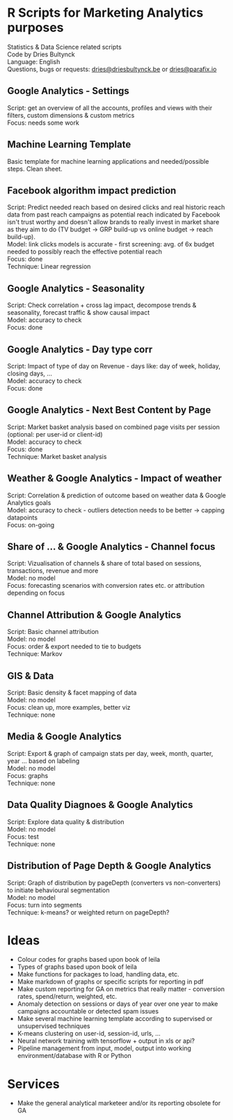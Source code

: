 # R Scripts for Marketing Analytics purposes
Statistics & Data Science related scripts
<br>Code by Dries Bultynck
<br>Language: English
<br>Questions, bugs or requests: dries@driesbultynck.be or dries@parafix.io

## Google Analytics - Settings
Script: get an overview of all the accounts, profiles and views with their filters, custom dimensions & custom metrics
<br>Focus: needs some work

## Machine Learning Template
Basic template for machine learning applications and needed/possible steps. Clean sheet.

## Facebook algorithm impact prediction
Script: Predict needed reach based on desired clicks and real historic reach data from past reach campaigns as potential reach indicated by Facebook isn't trust worthy and doesn't allow brands to really invest in market share as they aim to do (TV budget -> GRP build-up vs online budget -> reach build-up).
<br>Model: link clicks models is accurate - first screening: avg. of 6x budget needed to possibly reach the effective potential reach
<br>Focus: done
<br>Technique: Linear regression

## Google Analytics - Seasonality
Script: Check correlation + cross lag impact, decompose trends & seasonality, forecast traffic & show causal impact
<br>Model: accuracy to check
<br>Focus: done

## Google Analytics - Day type corr
Script: Impact of type of day on Revenue - days like: day of week, holiday, closing days, ...
<br>Model: accuracy to check
<br>Focus: done

## Google Analytics - Next Best Content by Page
Script: Market basket analysis based on combined page visits per session (optional: per user-id or client-id)
<br>Model: accuracy to check
<br>Focus: done
<br>Technique: Market basket analysis

## Weather & Google Analytics - Impact of weather
Script: Correlation & prediction of outcome based on weather data & Google Analytics goals
<br>Model: accuracy to check - outliers detection needs to be better -> capping datapoints
<br>Focus: on-going

## Share of ... & Google Analytics - Channel focus
Script: Vizualisation of channels & share of total based on sessions, transactions, revenue and more
<br>Model: no model
<br>Focus: forecasting scenarios with conversion rates etc. or attribution depending on focus

## Channel Attribution & Google Analytics
Script: Basic channel attribution 
<br>Model: no model
<br>Focus: order & export needed to tie to budgets
<br>Technique: Markov

## GIS & Data
Script: Basic density & facet mapping of data
<br>Model: no model
<br>Focus: clean up, more examples, better viz
<br>Technique: none

## Media & Google Analytics
Script: Export & graph of campaign stats per day, week, month, quarter, year ... based on labeling
<br>Model: no model
<br>Focus: graphs
<br>Technique: none

## Data Quality Diagnoes & Google Analytics
Script: Explore data quality & distribution
<br>Model: no model
<br>Focus: test
<br>Technique: none

## Distribution of Page Depth & Google Analytics
Script: Graph of distribution by pageDepth (converters vs non-converters) to initiate behavioural segmentation
<br>Model: no model
<br>Focus: turn into segments
<br>Technique: k-means? or weighted return on pageDepth?

# Ideas
- Colour codes for graphs based upon book of leila
- Types of graphs based upon book of leila
- Make functions for packages to load, handling data, etc.
- Make markdown of graphs or specific scripts for reporting in pdf 
- Make custom reporting for GA on metrics that really matter - conversion rates, spend/return, weighted, etc.
- Anomaly detection on sessions or days of year over one year to make campaigns accountable or detected spam issues
- Make several machine learning template according to supervised or unsupervised techniques
- K-means clustering on user-id, session-id, urls, ...
- Neural network training with tensorflow + output in xls or api? 
- Pipeline management from input, model, output into working environment/database with R or Python


# Services 
- Make the general analytical marketeer and/or its reporting obsolete for GA

